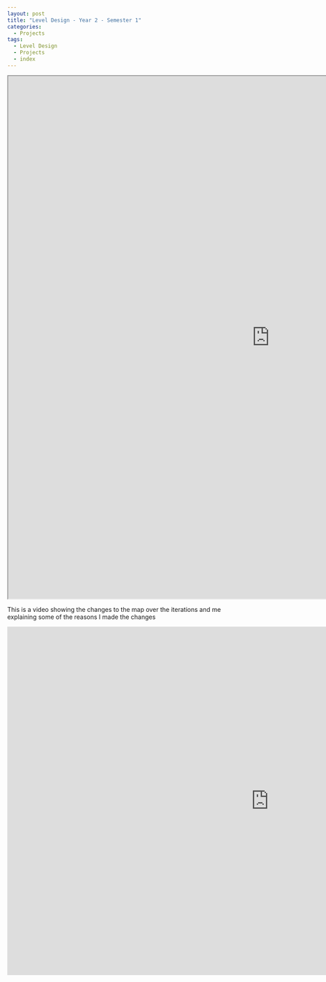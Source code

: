 ```yaml
---
layout: post
title: "Level Design - Year 2 - Semester 1"
categories:
  - Projects
tags:
  - Level Design
  - Projects
  - index
---
```


<iframe src="https://docs.google.com/document/d/e/2PACX-1vRKAH8TtBtZPacXc3OzBXxv0oSsHH9NXdtEVIBqEeex2UOdprPGkn1uAsFZVYvYIg/pub?embedded=true" width="1200" height="1200"></iframe>

This is a video showing the changes to the map over the iterations and me explaining some of the reasons I made the changes

<iframe width="1200" height="800" src="https://www.youtube.com/embed/fDEa9ubWZWU" frameborder="0" allow="accelerometer; autoplay; encrypted-media; gyroscope; picture-in-picture" allowfullscreen></iframe>
